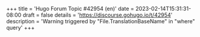 +++
title = 'Hugo Forum Topic #42954 (en)'
date = 2023-02-14T15:31:31-08:00
draft = false
details = 'https://discourse.gohugo.io/t/42954'
description = 'Warning triggered by "File.TranslationBaseName" in "where" query'
+++
